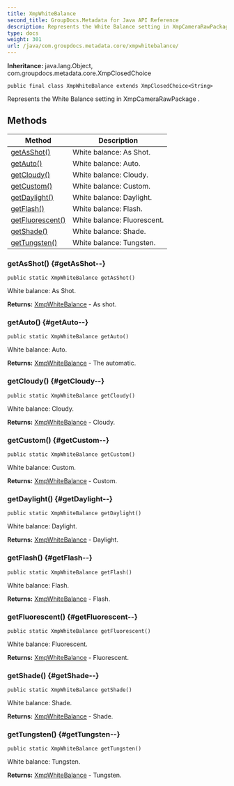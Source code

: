 ```yaml
---
title: XmpWhiteBalance
second_title: GroupDocs.Metadata for Java API Reference
description: Represents the White Balance setting in XmpCameraRawPackage.
type: docs
weight: 301
url: /java/com.groupdocs.metadata.core/xmpwhitebalance/
---
```

**Inheritance:**
java.lang.Object, com.groupdocs.metadata.core.XmpClosedChoice
```
public final class XmpWhiteBalance extends XmpClosedChoice<String>
```

Represents the White Balance setting in  XmpCameraRawPackage .
## Methods

| Method | Description |
| --- | --- |
| [getAsShot()](#getAsShot--) | White balance: As Shot. |
| [getAuto()](#getAuto--) | White balance: Auto. |
| [getCloudy()](#getCloudy--) | White balance: Cloudy. |
| [getCustom()](#getCustom--) | White balance: Custom. |
| [getDaylight()](#getDaylight--) | White balance: Daylight. |
| [getFlash()](#getFlash--) | White balance: Flash. |
| [getFluorescent()](#getFluorescent--) | White balance: Fluorescent. |
| [getShade()](#getShade--) | White balance: Shade. |
| [getTungsten()](#getTungsten--) | White balance: Tungsten. |
### getAsShot() {#getAsShot--}
```
public static XmpWhiteBalance getAsShot()
```


White balance: As Shot.

**Returns:**
[XmpWhiteBalance](../../com.groupdocs.metadata.core/xmpwhitebalance) - As shot.
### getAuto() {#getAuto--}
```
public static XmpWhiteBalance getAuto()
```


White balance: Auto.

**Returns:**
[XmpWhiteBalance](../../com.groupdocs.metadata.core/xmpwhitebalance) - The automatic.
### getCloudy() {#getCloudy--}
```
public static XmpWhiteBalance getCloudy()
```


White balance: Cloudy.

**Returns:**
[XmpWhiteBalance](../../com.groupdocs.metadata.core/xmpwhitebalance) - Cloudy.
### getCustom() {#getCustom--}
```
public static XmpWhiteBalance getCustom()
```


White balance: Custom.

**Returns:**
[XmpWhiteBalance](../../com.groupdocs.metadata.core/xmpwhitebalance) - Custom.
### getDaylight() {#getDaylight--}
```
public static XmpWhiteBalance getDaylight()
```


White balance: Daylight.

**Returns:**
[XmpWhiteBalance](../../com.groupdocs.metadata.core/xmpwhitebalance) - Daylight.
### getFlash() {#getFlash--}
```
public static XmpWhiteBalance getFlash()
```


White balance: Flash.

**Returns:**
[XmpWhiteBalance](../../com.groupdocs.metadata.core/xmpwhitebalance) - Flash.
### getFluorescent() {#getFluorescent--}
```
public static XmpWhiteBalance getFluorescent()
```


White balance: Fluorescent.

**Returns:**
[XmpWhiteBalance](../../com.groupdocs.metadata.core/xmpwhitebalance) - Fluorescent.
### getShade() {#getShade--}
```
public static XmpWhiteBalance getShade()
```


White balance: Shade.

**Returns:**
[XmpWhiteBalance](../../com.groupdocs.metadata.core/xmpwhitebalance) - Shade.
### getTungsten() {#getTungsten--}
```
public static XmpWhiteBalance getTungsten()
```


White balance: Tungsten.

**Returns:**
[XmpWhiteBalance](../../com.groupdocs.metadata.core/xmpwhitebalance) - Tungsten.
